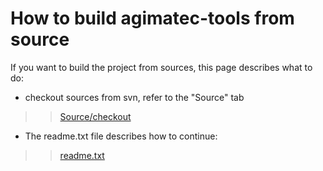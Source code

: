 # How to build agimatec-tools from source #

If you want to build the project from sources, this page describes what to do:

  * checkout sources from svn, refer to the "Source" tab
> > [Source/checkout](http://code.google.com/p/agimatec-tools/source/checkout)

  * The readme.txt file describes how to continue:
> > [readme.txt](http://agimatec-tools.googlecode.com/svn/trunk/readme.txt)